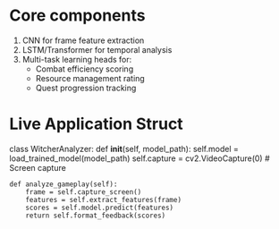 # Core components
1. CNN for frame feature extraction
2. LSTM/Transformer for temporal analysis
3. Multi-task learning heads for:
   - Combat efficiency scoring
   - Resource management rating
   - Quest progression tracking


# Live Application Struct

class WitcherAnalyzer:
    def __init__(self, model_path):
        self.model = load_trained_model(model_path)
        self.capture = cv2.VideoCapture(0)  # Screen capture
        
    def analyze_gameplay(self):
        frame = self.capture_screen()
        features = self.extract_features(frame)
        scores = self.model.predict(features)
        return self.format_feedback(scores)